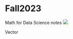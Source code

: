 # Fall2023
Math for Data Science
notes
<img src="https://images.app.goo.gl/QBzWZajM46pXi2su7">


Vector
